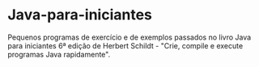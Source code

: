 # Java-para-iniciantes
Pequenos programas de exercício e de exemplos passados no livro Java para iniciantes 6ª edição de Herbert Schildt - "Crie, compile e execute programas Java rapidamente".

